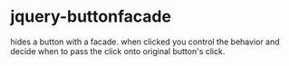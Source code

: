 jquery-buttonfacade
===================

hides a button with a facade.  when clicked you control the behavior and decide when to pass the click onto original button's click.